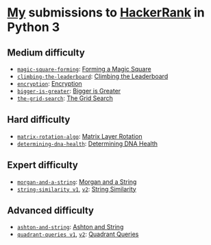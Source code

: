 # [My](https://www.hackerrank.com/profile/damien_debin) submissions to [HackerRank](https://www.hackerrank.com/) in Python 3

## Medium difficulty

- [`magic-square-forming`](src/magic_square_forming.py): [Forming a Magic Square](https://www.hackerrank.com/challenges/magic-square-forming/)
- [`climbing-the-leaderboard`](src/climbing_the_leaderboard.py): [Climbing the Leaderboard](https://www.hackerrank.com/challenges/climbing-the-leaderboard/)
- [`encryption`](src/encryption.py): [Encryption](https://www.hackerrank.com/challenges/encryption/)
- [`bigger-is-greater`](src/bigger_is_greater.py): [Bigger is Greater](https://www.hackerrank.com/challenges/bigger-is-greater/)
- [`the-grid-search`](src/the_grid_search.py): [The Grid Search](https://www.hackerrank.com/challenges/the-grid-search/)

## Hard difficulty

- [`matrix-rotation-algo`](src/matrix_rotation_algo.py): [Matrix Layer Rotation](https://www.hackerrank.com/challenges/matrix-rotation-algo/)
- [`determining-dna-health`](src/determining_dna_health.py): [Determining DNA Health](https://www.hackerrank.com/challenges/determining-dna-health/)

## Expert difficulty

- [`morgan-and-a-string`](src/morgan_and_a_string.py): [Morgan and a String](https://www.hackerrank.com/challenges/morgan-and-a-string/)
- [`string-similarity v1`](src/string_similarity_v1.py), [`v2`](src/string_similarity_v2.py): [String Similarity](https://www.hackerrank.com/challenges/string-similarity/)

## Advanced difficulty

- [`ashton-and-string`](src/ashton_and_string.py): [Ashton and String](https://www.hackerrank.com/challenges/ashton-and-string/)
- [`quadrant-queries v1`](src/quadrant_queries_v1.py), [`v2`](src/quadrant_queries_v2.py): [Quadrant Queries](https://www.hackerrank.com/challenges/quadrant-queries/)
